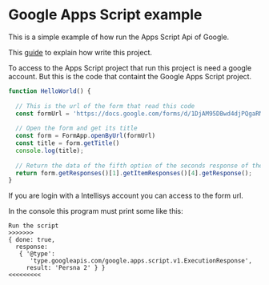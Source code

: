 # Google Apps Script example

This is a simple example of how run the Apps Script Api of Google.

This [guide](https://github.com/david-minaya/Hello-World-Apps-Script-Api/blob/master/Guide.md) to explain how write this project.

To access to the Apps Script project that run this project is need a google account. But this is the code that containt the Google Apps Script project.

```javascript
function HelloWorld() {
  
  // This is the url of the form that read this code
  const formUrl = 'https://docs.google.com/forms/d/1DjAM95DBwd4djPQgaRM1DsaZU90o5izr66Vw6MWnZiQ/edit'
  
  // Open the form and get its title
  const form = FormApp.openByUrl(formUrl)
  const title = form.getTitle()
  console.log(title);
  
  // Return the data of the fifth option of the seconds response of the form
  return form.getResponses()[1].getItemResponses()[4].getResponse();
}

```

If you are login with a Intellisys account you can access to the form url.

In the console this program must print some like this:

```
Run the script
>>>>>>>
{ done: true,
  response:
   { '@type':
      'type.googleapis.com/google.apps.script.v1.ExecutionResponse',
     result: 'Persna 2' } }
<<<<<<<<<
```


